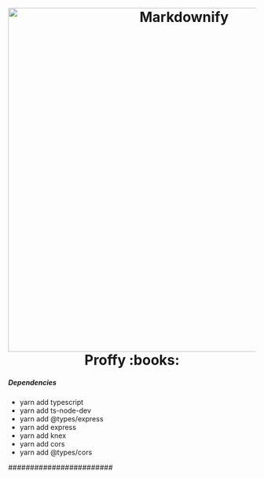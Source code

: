 <h1 align="center">
  <br>
  <img src="https://user-images.githubusercontent.com/31039396/94193556-e2101900-fe86-11ea-8d93-4ace7956d718.jpeg" alt="Markdownify" width="700">
  <br>
  Proffy :books:
  <br>
</h1>

##### Dependencies #####

- yarn add typescript
- yarn add ts-node-dev
- yarn add  @types/express
- yarn add express
- yarn add knex
- yarn add cors
- yarn add @types/cors

########################

